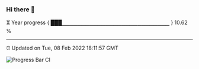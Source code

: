 ### Hi there 👋

⏳ Year progress { ███▁▁▁▁▁▁▁▁▁▁▁▁▁▁▁▁▁▁▁▁▁▁▁▁▁▁▁ } 10.62 %

---

⏰ Updated on Tue, 08 Feb 2022 18:11:57 GMT

![Progress Bar CI](https://github.com/liununu/liununu/workflows/Progress%20Bar%20CI/badge.svg)
